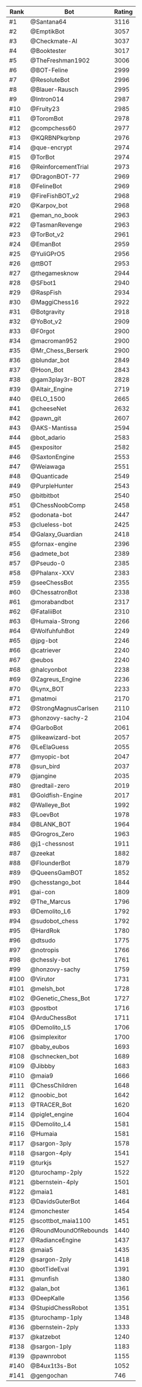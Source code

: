 Rank|Bot|Rating
---|---|---
#1|@Santana64|3116
#2|@EmptikBot|3057
#3|@Checkmate-AI|3037
#4|@Booktester|3017
#5|@TheFreshman1902|3006
#6|@BOT-Feline|2999
#7|@ResoluteBot|2996
#8|@Blauer-Rausch|2995
#9|@Intron014|2987
#10|@Fruity23|2985
#11|@ToromBot|2978
#12|@compchess60|2977
#13|@KQRBNPkqrbnp|2976
#14|@que-encrypt|2974
#15|@TorBot|2974
#16|@ReinforcementTrial|2973
#17|@DragonBOT-77|2969
#18|@FelineBot|2969
#19|@FireFishBOT_v2|2968
#20|@Karpov_bot|2968
#21|@eman_no_book|2963
#22|@TasmanRevenge|2963
#23|@TorBot_v2|2961
#24|@EmanBot|2959
#25|@YuliGPrO5|2956
#26|@ttBOT|2953
#27|@thegamesknow|2944
#28|@SFbot1|2940
#29|@RaspFish|2934
#30|@MaggiChess16|2922
#31|@Botgravity|2918
#32|@YoBot_v2|2909
#33|@F0rgot|2900
#34|@macroman952|2900
#35|@Mr_Chess_Berserk|2900
#36|@blundar_bot|2849
#37|@Hoon_Bot|2843
#38|@gam3play3r-BOT|2828
#39|@Altair_Engine|2719
#40|@ELO_1500|2665
#41|@cheeseNet|2632
#42|@pawn_git|2607
#43|@AKS-Mantissa|2594
#44|@bot_adario|2583
#45|@expositor|2582
#46|@SaxtonEngine|2553
#47|@Weiawaga|2551
#48|@Quanticade|2549
#49|@PurpleHunter|2543
#50|@bitbitbot|2540
#51|@ChessNoobComp|2458
#52|@odonata-bot|2447
#53|@clueless-bot|2425
#54|@Galaxy_Guardian|2418
#55|@fornax-engine|2396
#56|@admete_bot|2389
#57|@Pseudo-0|2385
#58|@Phalanx-XXV|2383
#59|@seeChessBot|2355
#60|@ChessatronBot|2338
#61|@morabandbot|2317
#62|@FataliiBot|2310
#63|@Humaia-Strong|2266
#64|@WolfuhfuhBot|2249
#65|@jpg-bot|2246
#66|@catriever|2240
#67|@eubos|2240
#68|@halcyonbot|2238
#69|@Zagreus_Engine|2236
#70|@Lynx_BOT|2233
#71|@matmoi|2170
#72|@StrongMagnusCarlsen|2110
#73|@honzovy-sachy-2|2104
#74|@GarboBot|2061
#75|@likeawizard-bot|2057
#76|@LeElaGuess|2055
#77|@myopic-bot|2047
#78|@sun_bird|2037
#79|@jangine|2035
#80|@redtail-zero|2019
#81|@Goldfish-Engine|2017
#82|@Walleye_Bot|1992
#83|@LoevBot|1978
#84|@BLANK_BOT|1964
#85|@Grogros_Zero|1963
#86|@j1-chessnost|1911
#87|@zeekat|1882
#88|@FlounderBot|1879
#89|@QueensGamBOT|1852
#90|@chesstango_bot|1844
#91|@ai-con|1809
#92|@The_Marcus|1796
#93|@Demolito_L6|1792
#94|@sudobot_chess|1792
#95|@HardRok|1780
#96|@dtsudo|1775
#97|@notropis|1766
#98|@chessly-bot|1761
#99|@honzovy-sachy|1759
#100|@Virutor|1731
#101|@melsh_bot|1728
#102|@Genetic_Chess_Bot|1727
#103|@postbot|1716
#104|@ArduChessBot|1711
#105|@Demolito_L5|1706
#106|@simplexitor|1700
#107|@baby_eubos|1693
#108|@schnecken_bot|1689
#109|@Jibbby|1683
#110|@maia9|1666
#111|@ChessChildren|1648
#112|@noobic_bot|1642
#113|@TRACER_Bot|1620
#114|@piglet_engine|1604
#115|@Demolito_L4|1581
#116|@Humaia|1581
#117|@sargon-3ply|1578
#118|@sargon-4ply|1541
#119|@turkjs|1527
#120|@turochamp-2ply|1522
#121|@bernstein-4ply|1501
#122|@maia1|1481
#123|@DavidsGuterBot|1464
#124|@monchester|1454
#125|@scottbot_maia1100|1451
#126|@RoundMoundOfRebounds|1440
#127|@RadianceEngine|1437
#128|@maia5|1435
#129|@sargon-2ply|1418
#130|@botTideEval|1391
#131|@munfish|1380
#132|@alan_bot|1361
#133|@DeepKalle|1356
#134|@StupidChessRobot|1351
#135|@turochamp-1ply|1348
#136|@bernstein-2ply|1333
#137|@katzebot|1240
#138|@sargon-1ply|1183
#139|@pawnrobot|1155
#140|@B4ux1t3s-Bot|1052
#141|@gengochan|746
